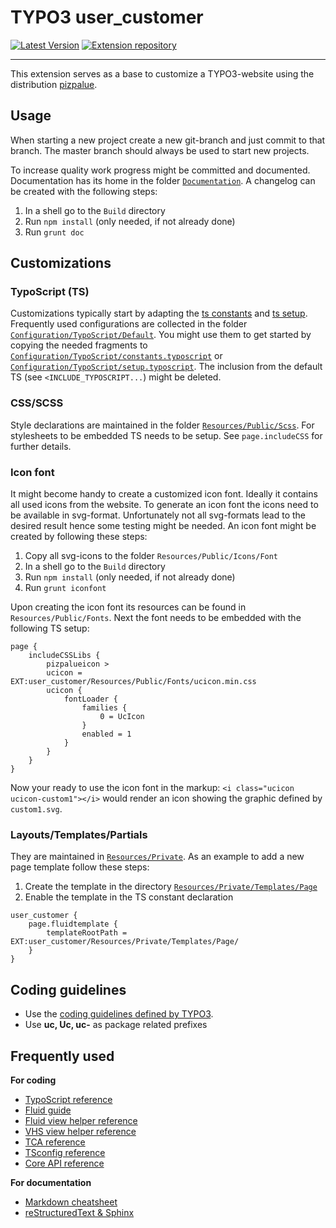 # TYPO3 user_customer

[![Latest Version](https://badgen.net/packagist/v/buepro/typo3-user_customer)](https://github.com/buepro/typo3-user_customer/releases)
[![Extension repository](https://badgen.net/badge/TYPO3/pizpalue/orange)](https://extensions.typo3.org/extension/pizpalue/)

---

This extension serves as a base to customize a TYPO3-website using the distribution 
[pizpalue](https://github.com/buepro/typo3-pizpalue).

## Usage

When starting a new project create a new git-branch and just commit to that branch. The master branch should always 
be used to start new projects.

To increase quality work progress might be committed and documented. Documentation has its home in the folder 
[`Documentation`](Documentation). A changelog can be created with the following steps:

1. In a shell go to the `Build` directory
1. Run `npm install` (only needed, if not already done)
1. Run `grunt doc`

## Customizations

### TypoScript (TS)

Customizations typically start by adapting the [ts constants](Configuration/TypoScript/constants.typoscript) and 
[ts setup](Configuration/TypoScript/setup.typoscript). Frequently used configurations are collected
in the folder [`Configuration/TypoScript/Default`](Configuration/TypoScript/Default). You might use them to get started 
by copying the needed fragments to 
[`Configuration/TypoScript/constants.typoscript`](Configuration/TypoScript/constants.typoscript) or 
[`Configuration/TypoScript/setup.typoscript`](Configuration/TypoScript/setup.typoscript). The inclusion from the default
TS (see `<INCLUDE_TYPOSCRIPT...`) might be deleted.

### CSS/SCSS

Style declarations are maintained in the folder [`Resources/Public/Scss`](Resources/Public/Scss). For stylesheets to be
embedded TS needs to be setup. See `page.includeCSS` for further details.

### Icon font

It might become handy to create a customized icon font. Ideally it contains all used icons from the website. To generate
an icon font the icons need to be available in svg-format. Unfortunately not all svg-formats lead to the desired result
hence some testing might be needed. An icon font might be created by following these steps:

1. Copy all svg-icons to the folder `Resources/Public/Icons/Font`
1. In a shell go to the `Build` directory
1. Run `npm install` (only needed, if not already done)
1. Run `grunt iconfont`

Upon creating the icon font its resources can be found in `Resources/Public/Fonts`. Next the font needs to be embedded
with the following TS setup:

```
page {
    includeCSSLibs {
        pizpalueicon >
        ucicon = EXT:user_customer/Resources/Public/Fonts/ucicon.min.css
        ucicon {
            fontLoader {
                families {
                    0 = UcIcon
                }
                enabled = 1
            }
        }
    }
}
```

Now your ready to use the icon font in the markup: `<i class="ucicon ucicon-custom1"></i>` would render an icon showing
the graphic defined by `custom1.svg`.

### Layouts/Templates/Partials

They are maintained in [`Resources/Private`](Resources/Private). As an example to add a new page template follow these 
steps:

1. Create the template in the directory [`Resources/Private/Templates/Page`](Resources/Private/Templates/Page)
2. Enable the template in the TS constant declaration

```
user_customer {
    page.fluidtemplate {
        templateRootPath = EXT:user_customer/Resources/Private/Templates/Page/
    }
}
```

## Coding guidelines

- Use the [coding guidelines defined by TYPO3](https://docs.typo3.org/typo3cms/CoreApiReference/CodingGuidelines/Index.html).
- Use **uc, Uc, uc-** as package related prefixes

## Frequently used

**For coding**
- [TypoScript reference](https://docs.typo3.org/typo3cms/TyposcriptReference/)
- [Fluid guide](https://docs.typo3.org/typo3cms/ExtbaseGuide/Fluid/)
- [Fluid view helper reference](https://docs.typo3.org/typo3cms/ViewHelperReference/)
- [VHS view helper reference](https://fluidtypo3.org/viewhelpers/vhs/)
- [TCA reference](https://docs.typo3.org/typo3cms/TCAReference/)
- [TSconfig reference](https://docs.typo3.org/typo3cms/TSconfigReference/)
- [Core API reference](https://docs.typo3.org/typo3cms/CoreApiReference/)

**For documentation**
- [Markdown cheatsheet](https://github.com/adam-p/markdown-here/wiki/Markdown-Cheatsheet)
- [reStructuredText & Sphinx](https://docs.typo3.org/typo3cms/HowToDocument/WritingReST/Index.html)
